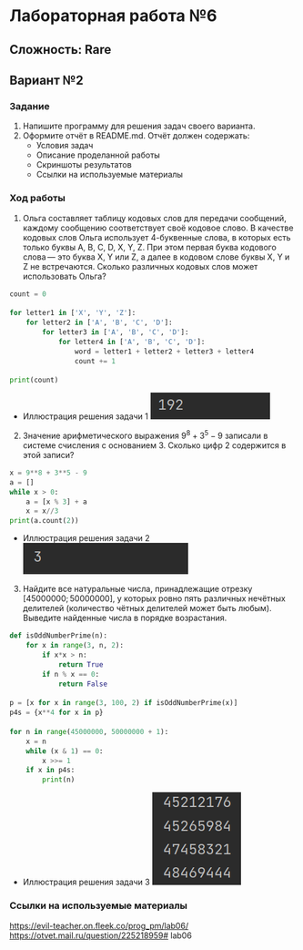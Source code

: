 # Лабораторная работа №6
## Сложность: Rare
## Вариант №2
### Задание
1. Напишите программу для решения задач своего варианта.
2. Оформите отчёт в README.md. Отчёт должен содержать:
    - Условия задач
    - Описание проделанной работы
    - Скриншоты результатов
    - Ссылки на используемые материалы
### Ход работы    
1. Ольга составляет таблицу кодовых слов для передачи сообщений, каждому сообщению соответствует своё кодовое слово. В качестве кодовых слов Ольга использует 4-буквенные слова, в которых есть только буквы A, B, C, D, X, Y, Z. При этом первая буква кодового слова — это буква X, Y или Z, а далее в кодовом слове буквы X, Y и Z не встречаются. Сколько различных кодовых слов может использовать Ольга?
```python
count = 0

for letter1 in ['X', 'Y', 'Z']:
    for letter2 in ['A', 'B', 'C', 'D']:
        for letter3 in ['A', 'B', 'C', 'D']:
            for letter4 in ['A', 'B', 'C', 'D']:
                word = letter1 + letter2 + letter3 + letter4
                count += 1

print(count)
```
- Иллюстрация решения задачи 1
![Alt text](Term_2.png)

2. Значение арифметического выражения $9^8 + 3^5 - 9$ записали в системе счисления с основанием $3$. Сколько цифр $2$ содержится в этой записи?
```python
x = 9**8 + 3**5 - 9
a = []
while x > 0:
    a = [x % 3] + a
    x = x//3
print(a.count(2))
```
- Иллюстрация решения задачи 2
![Alt text](Term_1.png)

3. Найдите все натуральные числа, принадлежащие отрезку [45000000; 50000000], у которых ровно пять различных нечётных делителей (количество чётных делителей может быть любым). Выведите найденные числа в порядке возрастания.
```python
def isOddNumberPrime(n):
    for x in range(3, n, 2):
        if x*x > n:
            return True
        if n % x == 0:
            return False

p = [x for x in range(3, 100, 2) if isOddNumberPrime(x)]
p4s = {x**4 for x in p}

for n in range(45000000, 50000000 + 1):
    x = n
    while (x & 1) == 0:
        x >>= 1
    if x in p4s:
        print(n)
```
- Иллюстрация решения задачи 3
![Alt text](Term_3.png)

### Ссылки на используемые материалы
https://evil-teacher.on.fleek.co/prog_pm/lab06/
https://otvet.mail.ru/question/225218959# lab06
